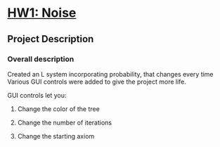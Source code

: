 # [HW1: Noise](https://github.com/CIS700-Procedural-Graphics/Project1-Noise)

## Project Description

### Overall description

Created an L system incorporating probability, that changes every time
Various GUI controls were added to give the project more life.

GUI controls let you:

1. Change the color of the tree

2. Change the number of iterations

3. Change the starting axiom
